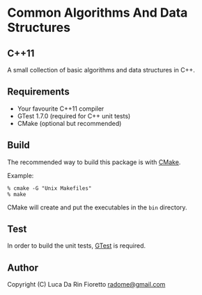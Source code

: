 Common Algorithms And Data Structures
=====================================
C++11
------
A small collection of basic algorithms and data structures in C++.

Requirements
------------
- Your favourite C++11 compiler
- GTest 1.7.0 (required for C++ unit tests)
- CMake (optional but recommended)

Build
-----
The recommended way to build this package is with [CMake](http://www.cmake.org/).

Example:
    
    % cmake -G "Unix Makefiles"
    % make

CMake will create and put the executables in the `bin` directory.

Test
----
In order to build the unit tests, [GTest](https://code.google.com/p/googletest/) 
is required.

Author
------
Copyright (C) Luca Da Rin Fioretto <radome@gmail.com>

